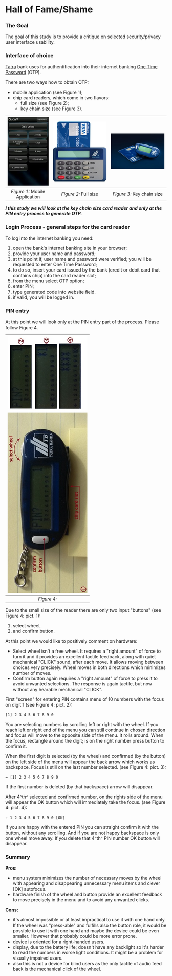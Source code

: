 # Hall of Fame/Shame

### The Goal
The goal of this study is to provide a critique on selected security/privacy user interface usability.


### Interface of choice
[Tatra](http://www.tatrabanka.sk/en/) bank uses for authentification into their internet banking [One Time Password](http://en.wikipedia.org/wiki/One-time_password) (OTP).

There are two ways how to obtain OTP:

* mobile application (see Figure 1);
* chip card readers, which come in two flavors:
    * full size (see Figure 2);
    * key chain size (see Figure 3).

| ![Figure 1: Mobile application](figures/app_reader.jpeg) | ![Figure 2: Full size](figures/full_reader.jpeg) | ![Figure 3: Key chain size](figures/mini_reader.jpeg) | 
|:---:|:---:|:---:|
| *Figure 1:* Mobile Application | *Figure 2:* Full size | *Figure 3:* Key chain size |

__*I this study we will look at the key chain size card reader and only at the PIN entry process to generate OTP.*__

### Login Process - general steps for the card reader
To log into the internet banking you need:

1. open the bank's internet banking site in your browser;
2. provide your user name and password;
3. at this point if, user name and password were verified; you will be requested to enter One Time Password;
4. to do so, insert your card issued by the bank (credit or debit card that contains chip) into the card reader slot;
5. from the menu select OTP option;
6. enter PIN;
7. type generated code into website field.
8. if valid, you will be logged in.

### PIN entry
At this point we will look only at the PIN entry part of the process. Please follow Figure 4.

| ![Figure 1: Mobile application](figures/step.by.step.jpeg) |
|:---:|
| *Figure 4:* |


Due to the small size of the reader there are only two input "buttons" (see Figure 4: pict. 1):

1. select wheel,
2. and confirm button.

At this point we would like to positively comment on hardware:
* Select wheel isn't a free wheel. It requires a "right amount" of force to turn it and it provides an excellent tactile feedback, along with quiet mechanical "CLICK" sound, after each move. It allows moving between choices very precisely. Wheel moves in both directions which minimizes number of moves.
* Confirm button again requires a "right amount" of force to press it to avoid unwanted selections. The response is again tactile, but now without any hearable mechanical "CLICK".

First "screen" for entering PIN contains menu of 10 numbers with the focus on digit 1 (see Figure 4: pict. 2):

    [1] 2 3 4 5 6 7 8 9 0
    
You are selecting numbers by scrolling left or right with the wheel. If you reach left or right end of the menu you can still continue in chosen direction and focus will move to the opposite side of the menu. It rolls around. When the focus, rectangle around the digit; is on the right number press button to confirm it.

When the first digit is selected (by the wheel) and confirmed (by the button) on the left side of the menu will appear the back arrow which works as backspace. Focus is still on the last number selected. (see Figure 4: pict. 3):

    ← [1] 2 3 4 5 6 7 8 9 0

If the first number is deleted (by that backspace) arrow will disappear.

After 4^th^ selected and confirmed number, on the rights side of the menu will appear the OK button which will immediately take the focus. (see Figure 4: pict. 4):

    ← 1 2 3 4 5 6 7 8 9 0 [OK]

If you are happy with the entered PIN you can straight confirm it with the button, without any scrolling. And if you are not happy backspace is only one wheel move away. If you delete that 4^th^ PIN number OK button will disappear.

### Summary

**Pros:**

* menu system minimizes the number of necessary moves by the wheel with appearing and disappearing unnecessary menu items and clever [OK] autofocus.
* hardware finish of the wheel and button provide an excellent feedback to move precisely in the menu and to avoid any unwanted clicks.


**Cons:**

* it's almost impossible or at least impractical to use it with one hand only. If the wheel was "press-able" and fulfills also the button role, it would be possible to use it with one hand and maybe the device could be even smaller. However that probably could be more error prone.
* device is oriented for a right-handed users.
* display, due to the battery life; doesn't have any backlight so it's harder to read the numbers in worse light conditions. It might be a problem for visually impaired users.
* also this is not a device for blind users as the only tactile of audio feed back is the mechanical click of the wheel.
